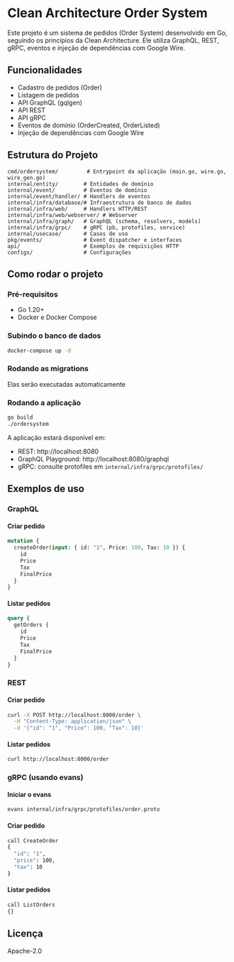 # Clean Architecture Order System

Este projeto é um sistema de pedidos (Order System) desenvolvido em Go, seguindo os princípios da Clean Architecture. Ele utiliza GraphQL, REST, gRPC, eventos e injeção de dependências com Google Wire.

## Funcionalidades

- Cadastro de pedidos (Order)
- Listagem de pedidos
- API GraphQL (gqlgen)
- API REST
- API gRPC
- Eventos de domínio (OrderCreated, OrderListed)
- Injeção de dependências com Google Wire

## Estrutura do Projeto

```
cmd/ordersystem/         # Entrypoint da aplicação (main.go, wire.go, wire_gen.go)
internal/entity/        # Entidades de domínio
internal/event/         # Eventos de domínio
internal/event/handler/ # Handlers de eventos
internal/infra/database/# Infraestrutura de banco de dados
internal/infra/web/     # Handlers HTTP/REST
internal/infra/web/webserver/ # Webserver
internal/infra/graph/   # GraphQL (schema, resolvers, models)
internal/infra/grpc/    # gRPC (pb, protofiles, service)
internal/usecase/       # Casos de uso
pkg/events/             # Event dispatcher e interfaces
api/                    # Exemplos de requisições HTTP
configs/                # Configurações

```

## Como rodar o projeto

### Pré-requisitos

- Go 1.20+
- Docker e Docker Compose

### Subindo o banco de dados

```sh
docker-compose up -d
```

### Rodando as migrations

Elas serão executadas automaticamente

### Rodando a aplicação

```sh
go build
./ordersystem
```

A aplicação estará disponível em:

- REST: http://localhost:8080
- GraphQL Playground: http://localhost:8080/graphql
- gRPC: consulte protofiles em `internal/infra/grpc/protofiles/`

## Exemplos de uso

### GraphQL

#### Criar pedido

```graphql
mutation {
  createOrder(input: { id: "1", Price: 100, Tax: 10 }) {
    id
    Price
    Tax
    FinalPrice
  }
}
```

#### Listar pedidos

```graphql
query {
  getOrders {
    id
    Price
    Tax
    FinalPrice
  }
}
```

### REST

#### Criar pedido

```sh
curl -X POST http://localhost:8000/order \
  -H "Content-Type: application/json" \
  -d '{"id": "1", "Price": 100, "Tax": 10}'
```

#### Listar pedidos

```sh
curl http://localhost:8000/order
```

### gRPC (usando evans)

#### Iniciar o evans

```sh
evans internal/infra/grpc/protofiles/order.proto
```

#### Criar pedido

```sh
call CreateOrder
{
  "id": "1",
  "price": 100,
  "tax": 10
}
```

#### Listar pedidos

```sh
call ListOrders
{}
```

## Licença

Apache-2.0

